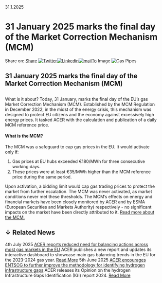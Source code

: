31.1.2025
# 31 January 2025 marks the final day of the Market Correction Mechanism (MCM)
Share on: [Share](https://www.addtoany.com/share#url=https%3A%2F%2Fwww.acer.europa.eu%2Fnews%2F31-january-2025-marks-final-day-market-correction-mechanism-mcm&title=31%20January%202025%20marks%20the%20final%20day%20of%20the%20%20Market%20Correction%20Mechanism%20\(MCM\))
[![Twitter](https://www.acer.europa.eu/sites/default/files/bluesky.svg)](https://www.acer.europa.eu/#bluesky)[![Linkedin](https://www.acer.europa.eu/sites/default/files/linkedin.svg)](https://www.acer.europa.eu/#linkedin)[![mailTo](https://www.acer.europa.eu/sites/default/files/copy-url.png)](https://www.acer.europa.eu/#copy_link)
Image
![Gas Pipes](https://www.acer.europa.eu/sites/default/files/styles/main_images_news_and_pages_little_/public/2023-01/GasPipes.jpeg?itok=395VWFzp)
## 31 January 2025 marks the final day of the Market Correction Mechanism (MCM)
## 
What is it about?
Today, 31 January, marks the final day of the EU’s gas Market Correction Mechanism (MCM).
Established by the MCM Regulation in December 2022, in the midst of the energy crisis, this mechanism was designed to protect EU citizens and the economy against excessively high energy prices.
It tasked ACER with the calculation and publication of a daily MCM reference price.
#### **What is the MCM?**
The MCM was a safeguard to cap gas prices in the EU. It would activate only if: 
  1. Gas prices at EU hubs exceeded €180/MWh for three consecutive working days. 
  2. These prices were at least €35/MWh higher than the MCM reference price during the same period.


Upon activation, a bidding limit would cap gas trading prices to protect the market from further escalation. 
The MCM was never activated, as market conditions never met these thresholds.
The MCM’s effects on energy and financial markets have been closely monitored by ACER and by ESMA (European Securities and Markets Authority) respectively - no significant impacts on the market have been directly attributed to it. 
[Read more about the MCM.](https://www.acer.europa.eu/gas/market-correction-mechanism#:~:text=The%20Council%20Regulation%20\(EU\)%202022,prices%E2%80%9D%20\(MCM%20Regulation\))
## ↓ Related News
4th July 2025 
[ACER reports reduced need for balancing actions across most gas markets in the EU](https://www.acer.europa.eu/news/acer-reports-reduced-need-balancing-actions-across-most-gas-markets-eu)
ACER publishes a new report and updates its interactive dashboard to showcase main gas balancing trends in the EU for the 2023-2024 gas year. 
[Read More](https://www.acer.europa.eu/news/acer-reports-reduced-need-balancing-actions-across-most-gas-markets-eu)
5th June 2025 
[ACER encourages ENTSOG to further improve the methodology for identifying hydrogen infrastructure gaps](https://www.acer.europa.eu/news/acer-encourages-entsog-further-improve-methodology-identifying-hydrogen-infrastructure-gaps)
ACER releases its Opinion on the hydrogen Infrastructure Gaps Identification (IGI) report 2024. 
[Read More](https://www.acer.europa.eu/news/acer-encourages-entsog-further-improve-methodology-identifying-hydrogen-infrastructure-gaps)
[](https://www.acer.europa.eu/news/31-january-2025-marks-final-day-market-correction-mechanism-mcm)
